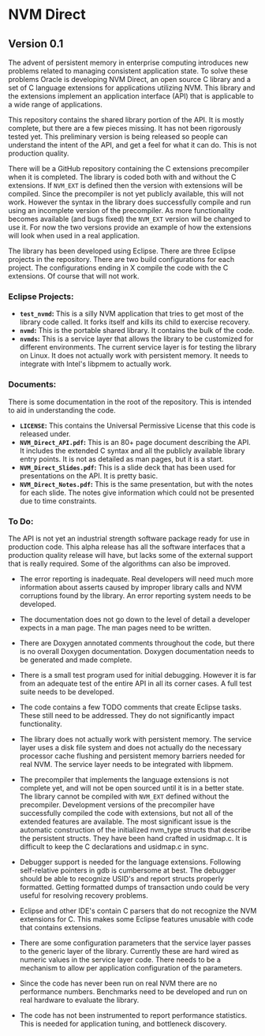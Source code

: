 # NVM Direct  #
## Version 0.1 ##
The advent of persistent memory in enterprise computing introduces new
problems related to managing consistent application state. To solve 
these problems Oracle is developing NVM Direct, an open source C library and a set of C language extensions 
for applications utilizing NVM. This library and the extensions 
implement an application interface (API) that is applicable to a wide 
range of applications.

This repository contains the shared library portion of the API. It is 
mostly complete, but there are a few pieces missing. It has not been rigorously tested yet. This preliminary version is being released so people can understand the intent of the API, and get a feel for what it can do. This is not production quality.

There will be a GitHub repository containing the C extensions precompiler
when it is completed. The library is coded both with and without the
C extensions. If `NVM_EXT` is defined then the version with extensions
will be compiled. Since the precompiler is not yet publicly available,
this will not work. However the syntax in the library does successfully
compile and run using an incomplete version of the precompiler. As more
functionality becomes available (and bugs fixed) the `NVM_EXT` version
will be changed to use it. For now the two versions provide an example
of how the extensions will look when used in a real application. 

The library has been developed using Eclipse. There are three Eclipse projects in the repository. There are two build configurations for each
project. The configurations ending in X compile the code with the C
extensions. Of course that will not work.

### Eclipse Projects: ###

- **`test_nvmd`:** This is a silly NVM application that tries to get most 
of the library code called. It forks itself and kills its child to 
exercise recovery.
- **`nvmd`:** This is the portable shared library. It contains the bulk of
 the code.
- **`nvmds`:** This is a service layer that allows the library to be customized for different environments. The current service layer is for testing the library on Linux. It does not actually work with persistent memory. It needs to integrate with Intel's libpmem to actually work.


### Documents: ###
There is some documentation in the root of the repository. This is intended
to aid in understanding the code.

- **`LICENSE`:** This contains the Universal Permissive License that
this code is released under.
- **`NVM_Direct_API.pdf`:** This is an 80+ page document describing the API.
It includes the extended C syntax and all the publicly available library
entry points. It is not as detailed as man pages, but it is a start. 
- **`NVM_Direct_Slides.pdf`:** This is a slide deck that has been used for presentations on the API. It is pretty basic.
- **`NVM_Direct_Notes.pdf`:** This is the same presentation, but with
the notes for each slide. The notes give information which could not be
presented due to time constraints.

### To Do: ###
The API is not yet an industrial strength software package ready for use in production code. This alpha release has all the software interfaces that a production quality release will have, but lacks some of the external support that is really required. Some of the algorithms can also be improved.

- The error reporting is inadequate. Real developers will need much more information about asserts caused by improper library calls and NVM corruptions found by the library. An error reporting system needs to be developed.

- The documentation does not go down to the level of detail a developer expects in a man page. The man pages need to be written.

- There are Doxygen annotated comments throughout the code, but there is no overall Doxygen documentation. Doxygen documentation needs to be generated and made complete.

- There is a small test program used for initial debugging. However it is far from an adequate test of the entire API in all its corner cases. A full test suite needs to be developed.

- The code contains a few TODO comments that create Eclipse tasks. These still need to be addressed. They do not significantly impact functionality.

- The library does not actually work with persistent memory. The service layer uses a disk file system and does not actually do the necessary  processor cache flushing and persistent memory barriers needed for real NVM. The service layer needs to be integrated with libpmem.

- The precompiler that implements the language extensions is not complete yet, and will not be open sourced until it is in a better state. The library cannot be compiled with `NVM_EXT` defined without the precompiler. Development versions of the precompiler have successfully compiled the code with extensions, but not all of the extended features are available. The most significant issue is the automatic construction of the initialized nvm_type structs that describe the persistent structs. They have been hand crafted in usidmap.c. It is difficult to keep the C declarations and usidmap.c in sync.

- Debugger support is needed for the language extensions. Following self-relative pointers in gdb is cumbersome at best. The debugger should be able to recognize USID's and report structs properly formatted. Getting formatted dumps of transaction undo could be very useful for resolving recovery problems.

- Eclipse and other IDE's contain C parsers that do not recognize the NVM extensions for C. This makes some Eclipse features unusable with code that contains extensions. 

- There are some configuration parameters that the service layer passes to the generic layer of the library. Currently these are hard wired as numeric values in the service layer code. There needs to be a mechanism to allow per application configuration of the parameters.

- Since the code has never been run on real NVM there are no performance numbers. Benchmarks need to be developed and run on real hardware to evaluate the library.

- The code has not been instrumented to report performance statistics. This is needed for application tuning, and bottleneck discovery.